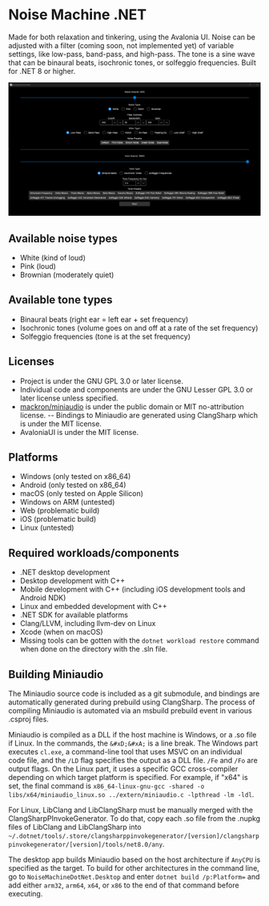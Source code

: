 # Noise Machine .NET

Made for both relaxation and tinkering, using the Avalonia UI.
Noise can be adjusted with a filter (coming soon, not implemented yet) of variable settings, like low-pass, band-pass, and high-pass. The tone is a sine wave that can be binaural beats, isochronic tones, or solfeggio frequencies.
Built for .NET 8 or higher.

![Preview as of 2023/9/25](preview.png)

## Available noise types

- White (kind of loud)
- Pink (loud)
- Brownian (moderately quiet)

## Available tone types

- Binaural beats (right ear = left ear + set frequency)
- Isochronic tones (volume goes on and off at a rate of the set frequency)
- Solfeggio frequencies (tone is at the set frequency)

## Licenses

- Project is under the GNU GPL 3.0 or later license.
- Individual code and components are under the GNU Lesser GPL 3.0 or later license unless specified.
- [mackron/miniaudio](https://github.com/mackron/miniaudio) is under the public domain or MIT no-attribution license.
-- Bindings to Miniaudio are generated using ClangSharp which is under the MIT license.
- AvaloniaUI is under the MIT license.

## Platforms

- Windows (only tested on x86_64)
- Android (only tested on x86_64)
- macOS (only tested on Apple Silicon)
- Windows on ARM (untested)
- Web (problematic build)
- iOS (problematic build)
- Linux (untested)

## Required workloads/components

- .NET desktop development
- Desktop development with C++
- Mobile development with C++ (including iOS development tools and Android NDK)
- Linux and embedded development with C++
- .NET SDK for available platforms
- Clang/LLVM, including llvm-dev on Linux
- Xcode (when on macOS)
- Missing tools can be gotten with the `dotnet workload restore` command when done on the directory with the .sln file.


## Building Miniaudio

The Miniaudio source code is included as a git submodule, and bindings are automatically generated during prebuild using ClangSharp. The process of compiling Miniaudio is automated via an msbuild prebuild event in various .csproj files.

Miniaudio is compiled as a DLL if the host machine is Windows, or a .so file if Linux. In the commands, the `&#xD;&#xA;` is a line break. The Windows part executes `cl.exe`, a command-line tool that uses MSVC on an individual code file, and the `/LD` flag specifies the output as a DLL file. `/Fe` and `/Fo` are output flags. On the Linux part, it uses a specific GCC cross-compiler depending on which target platform is specified. For example, if "x64" is set, the final command is `x86_64-linux-gnu-gcc -shared -o libs/x64/miniaudio_linux.so ../extern/miniaudio.c -lpthread -lm -ldl`.

For Linux, LibClang and LibClangSharp must be manually merged with the ClangSharpPInvokeGenerator. To do that, copy each .so file from the .nupkg files of LibClang and LibClangSharp into `~/.dotnet/tools/.store/clangsharppinvokegenerator/[version]/clangsharppinvokegenerator/[version]/tools/net8.0/any`.

The desktop app builds Miniaudio based on the host architecture if `AnyCPU` is specified as the target. To build for other architectures in the command line, go to `NoiseMachineDotNet.Desktop` and enter `dotnet build /p:Platform=` and add either `arm32`, `arm64`, `x64`, or `x86` to the end of that command before executing.
